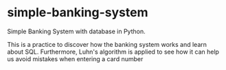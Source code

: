 # simple-banking-system
Simple Banking System with database in Python. 

This is a practice to discover how the banking system works and learn about SQL. Furthermore, Luhn's algorithm is applied to see how it can help us avoid mistakes when entering a card number
